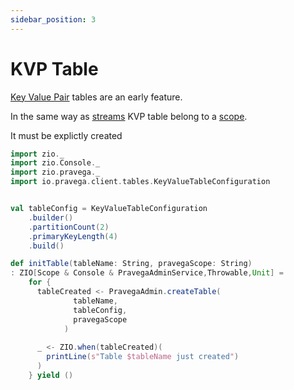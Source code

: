 ```yaml
---
sidebar_position: 3
---
```


# KVP Table

[Key Value Pair](https://github.com/pravega/pravega/wiki/PDP-48-(Key-Value-Tables-Beta-2)) tables are an early feature.


In the same way as [streams](stream.md) KVP table belong to a [scope](scope.md). 

It must be explictly created

```scala mdoc:invisible
import zio._
import zio.Console._
import zio.pravega._
import io.pravega.client.tables.KeyValueTableConfiguration

```

```scala mdoc:silent

val tableConfig = KeyValueTableConfiguration
    .builder()
    .partitionCount(2)
    .primaryKeyLength(4)
    .build()

def initTable(tableName: String, pravegaScope: String)
: ZIO[Scope & Console & PravegaAdminService,Throwable,Unit] =
    for {
      tableCreated <- PravegaAdmin.createTable(
              tableName,
              tableConfig,
              pravegaScope
            )
      
      _ <- ZIO.when(tableCreated)(
        printLine(s"Table $tableName just created")
      )
    } yield ()

````